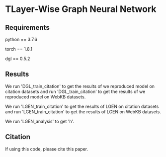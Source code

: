 # TLayer-Wise Graph Neural Network

## Requirements

python == 3.7.6

torch == 1.8.1

dgl == 0.5.2

## Results

We run 'DGL_train_citation' to get the results of we reproduced model on citation datasets and run 'DGL_train_citation'
to get the results of we reproduced model on WebKB datasets.

We run 'LGEN_train_citation' to get the results of LGEN on citation datasets and run 'LGEN_train_citation'
to get the results of LGEN on WebKB datasets.

We run 'LGEN_analysis' to get 'h'.

## Citation

If using this code, please cite this paper.

